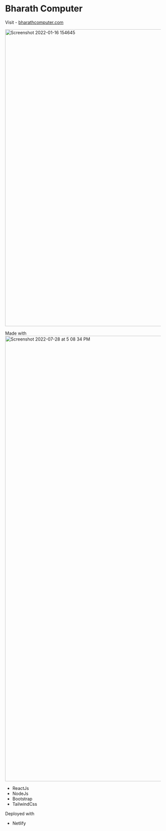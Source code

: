 # Bharath Computer

Visit - [bharathcomputer.com](https://bharathcomputer.netlify.app)

<img width="960" alt="Screenshot 2022-01-16 154645" src="file:///Users/bharathi/Desktop/Screenshot%202022-07-28%20at%205.08.34%20PM.png">


Made with 
<img width="1440" alt="Screenshot 2022-07-28 at 5 08 34 PM" src="https://user-images.githubusercontent.com/88837161/181499489-803feee1-216f-49a4-8c19-348b1b20add9.png">

- ReactJs
- NodeJs
- Bootstrap
- TailwindCss

Deployed with

- Netlify
